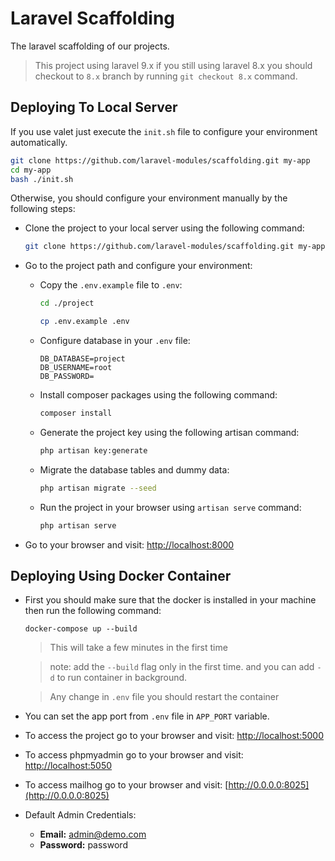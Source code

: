 # Laravel Scaffolding
The laravel scaffolding of our projects.

> This project using laravel 9.x if you still using laravel 8.x you should checkout to `8.x` branch by running `git checkout 8.x` command. 

## Deploying To Local Server
If you use valet just execute the `init.sh` file to configure your environment automatically.
```bash
git clone https://github.com/laravel-modules/scaffolding.git my-app
cd my-app
bash ./init.sh
```
Otherwise, you should configure your environment manually by the following steps:

- Clone the project to your local server using the following command:
    ```bash
    git clone https://github.com/laravel-modules/scaffolding.git my-app
    ```

- Go to the project path and configure your environment:
    - Copy the `.env.example` file to `.env`:
        ```bash
        cd ./project
    
        cp .env.example .env
        ```
    - Configure database in your `.env` file:
        ```dotenv
        DB_DATABASE=project
        DB_USERNAME=root
        DB_PASSWORD=
        ```
    - Install composer packages using the following command:
        ```bash
        composer install
        ```
    - Generate the project key using the following artisan command:
        ```bash
        php artisan key:generate
        ```
    - Migrate the database tables and dummy data:
        ```bash
        php artisan migrate --seed
        ```
    - Run the project in your browser using `artisan serve` command:
        ```bash
        php artisan serve
        ```
- Go to your browser and visit: [http://localhost:8000](http://localhost:8000)
## Deploying Using Docker Container
- First you should make sure that the docker is installed in your machine then run the following command:
    ```shell
    docker-compose up --build
    ```
  > This will take a few minutes in the first time
  
  > note: add the `--build` flag only in the first time.
  > and you can add `-d` to run container in background.
  
  > Any change in `.env` file you should restart the container
  
- You can set the app port from `.env` file in `APP_PORT` variable.
- To access the project go to your browser and visit: [http://localhost:5000](http://localhost:5000)
- To access phpmyadmin go to your browser and visit: [http://localhost:5050](http://localhost:5050)
- To access mailhog go to your browser and visit: [http://0.0.0.0:8025](http://0.0.0.0:8025)

- Default Admin  Credentials:
    - **Email:** admin@demo.com
    - **Password:** password